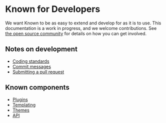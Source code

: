 # Known for Developers

We want Known to be as easy to extend and develop for as it is to use. This documentation is a work in progress, and
we welcome contributions. See [the open source community](../community/index.md) for details on how you can get involved.

## Notes on development

* [Coding standards](standards.md)
* [Commit messages](commit-messages.md)
* [Submitting a pull request](pull-requests.md)

## Known components

* [Plugins](plugins/index.md)
* [Templating](templating/index.md)
* [Themes](themes/index.md)
* [API](plugins/api.md)
